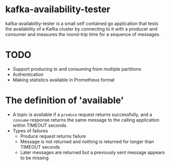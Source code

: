 # kafka-availability-tester

kafka-availability-tester is a small self contained go application that tests the availability of a
Kafka cluster by connecting to it with a producer and consumer and measures the round-trip time for 
a sequence of messages.

# TODO

* Support producing to and consuming from multiple partitions
* Authentication
* Making statistics available in Prometheus format


# The definition of 'available'
* A topic is available if a `produce` request returns successfully, and a `consume` response returns the same 
message to the calling application within TIMEOUT seconds.
* Types of failures
    * Produce request returns failure
    * Message is not returned and nothing is returned for longer than TIMEOUT seconds
    * Later messages are returned but a previously sent message appears to be missing
